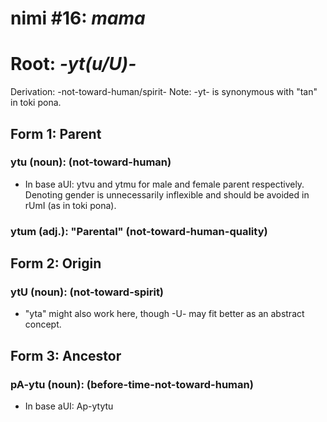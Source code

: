 # nimi #16: *mama*
# Root: *-yt(u/U)-*
Derivation: -not-toward-human/spirit-
Note: -yt- is synonymous with "tan" in toki pona.

## Form 1: Parent
### ytu (noun): (not-toward-human)
* In base aUI: ytvu and ytmu for male and female parent respectively. Denoting gender is unnecessarily inflexible and should be avoided in rUmI (as in toki pona).
### ytum (adj.): "Parental" (not-toward-human-quality)

## Form 2: Origin
### ytU (noun): (not-toward-spirit)
* "yta" might also work here, though -U- may fit better as an abstract concept.

## Form 3: Ancestor
### pA-ytu (noun): (before-time-not-toward-human)
* In base aUI: Ap-ytytu

